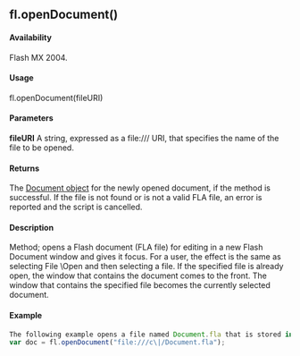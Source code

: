 ## fl.openDocument()

#### Availability

Flash MX 2004.

#### Usage

fl.openDocument(fileURI)

#### Parameters

**fileURI** A string, expressed as a file:/// URI, that specifies the name of the file to be opened.

#### Returns

The [Document object](#!wielmic/developers-animatesdk-docs/test/Document_object/document_summary.md) for the newly opened document, if the method is successful. If the file is not found or is not a valid FLA file, an error is reported and the script is cancelled.

#### Description

Method; opens a Flash document (FLA file) for editing in a new Flash Document window and gives it focus. For a user, the effect is the same as selecting File \Open and then selecting a file. If the specified file is already open, the window that contains the document comes to the front. The window that contains the specified file becomes the currently selected document.

#### Example

```javascript
The following example opens a file named Document.fla that is stored in the root directory on the C drive. The code stores a Document object representing that document in the doc variable and sets the document to be the currently selected document. That is, until focus is changed, fl.getDocumentDOM() refers to this document.
var doc = fl.openDocument("file:///c\|/Document.fla");

```
